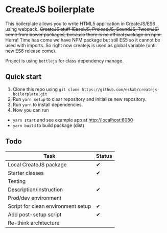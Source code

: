 # CreateJS boilerplate

This boilerplate allows you to write HTML5 application in CreateJS/ES6 using webpack. ~~CreateJS stuff (EaselJS, PreloadJS, SoundJS, TweenJS) come from bower packages, because there is no official package on npm.~~ Hurra! Time has come we have NPM package but still ES5 so it cannot be used with imports. So right now createjs is used as global variable (until new ES6 release come).

Project is using `bottlejs` for class dependency manage. 

## Quick start

1. Clone this repo using `git clone https://github.com/eskab/createjs-boilerplate.git`
2. Run `yarn setup` to clear repository and initialize new repository.
3. Run `yarn` to install dependencies.
4. Now you can run
  - `yarn start` and see example app at <http://localhost:8080>
  - `yarn build` to build package (dist)

## Todo

Task                               | Status
---------------------------------- | ------
Local CreateJS package             | ✔
Starter classes                    | ✔
Testing                            |
Description/instruction            | ✔
Prod/dev environment               |
Script for clean environment setup | ✔
Add post-setup script              | ✔
Re-think architecture              |
